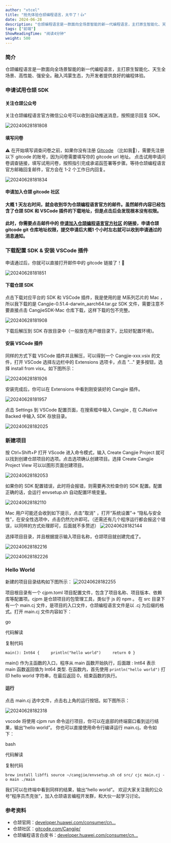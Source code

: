 ```yaml
---
author: "xtcel"
title: "抢先体验仓颉编程语言，太牛了！👍"
date: 2024-06-28
description: "仓颉编程语言是一款面向全场景智能的新一代编程语言，主打原生智能化、天生全场景、高性能、强安全。融入鸿蒙生态，为开发者提供良好的编程体验。申请试用仓颉SDK关注仓颉公众号关注仓颉编程语言官"
tags: ["前端"]
ShowReadingTime: "阅读4分钟"
weight: 500
---
```

### 简介

仓颉编程语言是一款面向全场景智能的新一代编程语言，主打原生智能化、天生全场景、高性能、强安全。融入鸿蒙生态，为开发者提供良好的编程体验。

### 申请试用仓颉 SDK

#### 关注仓颉公众号

关注仓颉编程语言官方微信公众号可以收到自动推送消息，按照提示回复 SDK。

![20240628181808](https://p3-juejin.byteimg.com/tos-cn-i-k3u1fbpfcp/167f257021dd463da5f576a0ac0c3dc7~tplv-k3u1fbpfcp-jj-mark:3024:0:0:0:q75.awebp#?w=393&h=852&s=202999&e=png&b=f6f6f6)

#### 填写问卷

⚠️ 在开始填写调查问卷之前，如果你没有注册 [Gitcode](https://link.juejin.cn?target=https%3A%2F%2Fgitcode.com "https://gitcode.com") （比如我🤦），需要先注册以下 gitcode 的账号，因为问卷需要填写你的 gitcode url 地址。 点击试用申请问卷调查链接，填写试用问卷，按照指引完成承诺函签署等步骤。等待仓颉编程语言官方邮箱回复邮件，官方会在 1-2 个工作日内回复。

![20240628181834](https://p3-juejin.byteimg.com/tos-cn-i-k3u1fbpfcp/c5a1f24e438b4339ad361b2dfe7f34f9~tplv-k3u1fbpfcp-jj-mark:3024:0:0:0:q75.awebp#?w=780&h=433&s=121397&e=png&b=fefdfd)

#### 申请加入仓颉 gitcode 社区

#### 大概 1 天左右时间，就会收到华为仓颉编程语言官方的邮件。虽然邮件内容已经包含了仓颉 SDK 和 VSCode 插件的下载地址，但是点击后会发现根本没有权限。

#### 此时，你需要点击邮件中的 [申请加入仓颉编程语言官方社区](https://link.juejin.cn?target=https%3A%2F%2Fgitcode.com%2Finvite%2Flink%2F3e92c70b63c146cd81dc "https://gitcode.com/invite/link/3e92c70b63c146cd81dc") 的链接，申请仓颉 gitcode git 仓库地址权限，提交申请后大概1 个小时左右就可以收到申请通过的消息通知。

### 下载配置 SDK & 安装 VSCode 插件

申请通过后，你就可以直接打开邮件中的 gitcode 链接了！🎉

![20240628181851](https://p3-juejin.byteimg.com/tos-cn-i-k3u1fbpfcp/82a2f14f796246e6a2e12a082f5e5c8a~tplv-k3u1fbpfcp-jj-mark:3024:0:0:0:q75.awebp#?w=1408&h=523&s=100601&e=png&b=ffffff)

#### 下载仓颉 SDK

点击下载对应平台的 SDK 和 VSCode 插件，我是使用的是 M系列芯片的 Mac ，所以我下载的是 Cangjie-0.51.4-darwin\_aarch64.tar.gz SDK 文件，需要注意不要直接点击 CangjieSDK-Mac 仓库下载，这样下载的包不完整。

![20240628181908](https://p3-juejin.byteimg.com/tos-cn-i-k3u1fbpfcp/280779d9b3374b7f961ebba1279a1de5~tplv-k3u1fbpfcp-jj-mark:3024:0:0:0:q75.awebp#?w=1858&h=677&s=153944&e=png&b=ffffff)

下载后解压到 SDK 存放目录中（一般放在用户根目录下，比较好配置环境)。

#### 安装 VSCode 插件

同样的方式下载 VSCode 插件并且解压，可以得到一个 Cangjie-xxx.vsix 的文件，打开 VSCode 选择左边栏中的 Extensions 选项卡，点击 "..." 更多按钮，选择 install from visx。如下图所示：

![20240628181926](https://p3-juejin.byteimg.com/tos-cn-i-k3u1fbpfcp/fd482aa2a2c74b91970ac3364fee851c~tplv-k3u1fbpfcp-jj-mark:3024:0:0:0:q75.awebp#?w=959&h=581&s=68775&e=png&b=1d1d1d)

安装完成后，你可以在 Extensions 中看到刚安装好的 Cangjie 插件。

![20240628181957](https://p3-juejin.byteimg.com/tos-cn-i-k3u1fbpfcp/644eae27eddf4c8ea7915fcd0ea4140e~tplv-k3u1fbpfcp-jj-mark:3024:0:0:0:q75.awebp#?w=958&h=581&s=210180&e=png&b=1f1f1f)

点击 Settings 到 VSCode 配置页面，在搜索框中输入 Cangjie , 在 CJNative Backed 中输入 SDK 存放目录。

![20240628182025](https://p3-juejin.byteimg.com/tos-cn-i-k3u1fbpfcp/09de0a661eca4b3f978dd0b6182ad21e~tplv-k3u1fbpfcp-jj-mark:3024:0:0:0:q75.awebp#?w=959&h=504&s=154653&e=png&b=202020)

### 新建项目

按 Ctrl+Shift+P 打开 VScode 进入命令模式，输入 Create Cangjie Project 就可以找到创建仓颉项目的选项。点击选项确认创建项目。选择 Create Cangjie Project View 可以以图形页面创建项目。

![20240628182053](https://p3-juejin.byteimg.com/tos-cn-i-k3u1fbpfcp/40b4fcb428b148a4929a6386b9ccd0dc~tplv-k3u1fbpfcp-jj-mark:3024:0:0:0:q75.awebp#?w=856&h=428&s=63919&e=png&b=1d1d1d)

如果你的 SDK 配置错误，此时将会报错，则需要再次检查你的 SDK 配置。配置正确的话，会运行 envsetup.sh 自动配置环境变量。

![20240628182110](https://p3-juejin.byteimg.com/tos-cn-i-k3u1fbpfcp/d3533a101fd845d8b668b822f660fc4f~tplv-k3u1fbpfcp-jj-mark:3024:0:0:0:q75.awebp#?w=1195&h=509&s=138492&e=png&b=1e1e1e)

Mac 用户可能还会收到如下提示，点击"取消" ，打开“系统设置”-> “隐私与安全性”，在安全性选项中，点击仍然允许即可。（还需还有几个程序运行都会报这个错误，以同样的方式处理即可，后面就不多赘述） ![20240628182144](https://p3-juejin.byteimg.com/tos-cn-i-k3u1fbpfcp/17044aa7349d4243b464f9fd42de1e7c~tplv-k3u1fbpfcp-jj-mark:3024:0:0:0:q75.awebp#?w=709&h=643&s=156442&e=png&b=2a2630)

选择项目目录，并且根据提示输入项目名称，仓颉项目就创建完成了。

![20240628182216](https://p3-juejin.byteimg.com/tos-cn-i-k3u1fbpfcp/577f8355d776416586bda2c27c4663eb~tplv-k3u1fbpfcp-jj-mark:3024:0:0:0:q75.awebp#?w=1309&h=550&s=132828&e=png&b=1e1e1e)

![20240628182226](https://p3-juejin.byteimg.com/tos-cn-i-k3u1fbpfcp/fc1d0721f75c47888b0336277114e07c~tplv-k3u1fbpfcp-jj-mark:3024:0:0:0:q75.awebp#?w=1229&h=505&s=135950&e=png&b=1e1e1e)

### Hello World

新建的项目目录结构如下图所示： ![20240628182255](https://p3-juejin.byteimg.com/tos-cn-i-k3u1fbpfcp/945e9bfbca894b8182e5433f4c30e5b7~tplv-k3u1fbpfcp-jj-mark:3024:0:0:0:q75.awebp#?w=858&h=255&s=41632&e=png&b=1d1d1d)

项目根目录有一个 cjpm.toml 项目配置文件，包含了项目名称、项目版本、依赖库等配置项。cjpm 是仓颉项目的包管理工具，类似于 js 的 npm 。 在 src 目录下有一个 main.cj 文件，是项目的入口文件，仓颉编程语言文件是以 .cj 为后缀的格式。打开 main.cj 文件内容如下：

go

 代码解读

复制代码

`main(): Int64 {     println("hello world")     return 0 }`

main() 作为主函数的入口，程序从 main 函数开始执行，后面跟 : Int64 表示 main 函数返回值为 Int64 类型. 在函数内，首先使用 `println("hello world")` 打印 hello world 字符串，在最后返回 0，结束函数的执行。

#### 运行

点击 main.cj 选中文件，点击右上角的运行按钮。如下图所示：

![20240628182318](https://p3-juejin.byteimg.com/tos-cn-i-k3u1fbpfcp/8631579d75574052884435c4fdab159b~tplv-k3u1fbpfcp-jj-mark:3024:0:0:0:q75.awebp#?w=956&h=314&s=66227&e=png&b=1b1b1b)

vscode 将使用 cjpm run 命令运行项目，你可以在底部的终端窗口看到运行结果，输出“hello world”。 你也可以直接使用命令行编译运行 main.cj，命令如下：

bash

 代码解读

复制代码

`brew install libffi source ~/cangjie/envsetup.sh cd src/ cjc main.cj -o main ./main`

我们可以在终端中看到同样的结果，输出“hello world”。 欢迎大家关注我的公众号“程序员杰克张”，加入仓颉语言编程开发群，和大伙一起学习讨论。

### 参考资料

*   仓颉官网：[developer.huawei.com/consumer/cn…](https://link.juejin.cn?target=https%3A%2F%2Fdeveloper.huawei.com%2Fconsumer%2Fcn%2Fcangjie "https://developer.huawei.com/consumer/cn/cangjie")
*   仓颉社区：[gitcode.com/Cangjie/](https://link.juejin.cn?target=https%3A%2F%2Fgitcode.com%2FCangjie%2F "https://gitcode.com/Cangjie/")
*   仓颉编程语言白皮书：[developer.huawei.com/consumer/cn…](https://link.juejin.cn?target=https%3A%2F%2Fdeveloper.huawei.com%2Fconsumer%2Fcn%2Fdoc%2Fopenharmony-cangjie%2Fcj-wp-abstract "https://developer.huawei.com/consumer/cn/doc/openharmony-cangjie/cj-wp-abstract")